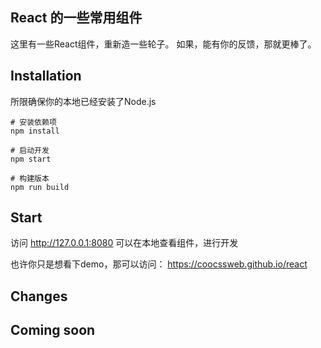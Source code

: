 ## React 的一些常用组件
这里有一些React组件，重新造一些轮子。
如果，能有你的反馈，那就更棒了。

## Installation
所限确保你的本地已经安装了Node.js
```shell
# 安装依赖项
npm install

# 启动开发
npm start

# 构建版本
npm run build
```
## Start
访问 http://127.0.0.1:8080 可以在本地查看组件，进行开发

也许你只是想看下demo，那可以访问： https://coocssweb.github.io/react

## Changes

## Coming soon